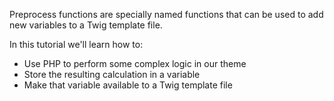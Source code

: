 Preprocess functions are specially named functions that can be used to add new variables to a Twig template file.

In this tutorial we'll learn how to:

* Use PHP to perform some complex logic in our theme
* Store the resulting calculation in a variable
* Make that variable available to a Twig template file



